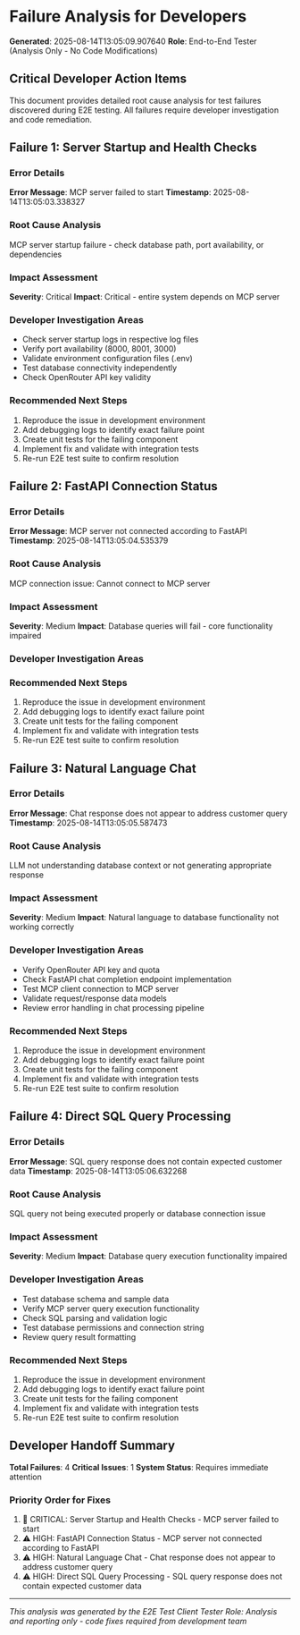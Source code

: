 # Failure Analysis for Developers

**Generated**: 2025-08-14T13:05:09.907640
**Role**: End-to-End Tester (Analysis Only - No Code Modifications)

## Critical Developer Action Items

This document provides detailed root cause analysis for test failures discovered during E2E testing. All failures require developer investigation and code remediation.


## Failure 1: Server Startup and Health Checks

### Error Details
**Error Message**: MCP server failed to start
**Timestamp**: 2025-08-14T13:05:03.338327

### Root Cause Analysis
MCP server startup failure - check database path, port availability, or dependencies

### Impact Assessment
**Severity**: Critical
**Impact**: Critical - entire system depends on MCP server

### Developer Investigation Areas

- Check server startup logs in respective log files
- Verify port availability (8000, 8001, 3000)
- Validate environment configuration files (.env)
- Test database connectivity independently
- Check OpenRouter API key validity

### Recommended Next Steps
1. Reproduce the issue in development environment
2. Add debugging logs to identify exact failure point
3. Create unit tests for the failing component
4. Implement fix and validate with integration tests
5. Re-run E2E test suite to confirm resolution

## Failure 2: FastAPI Connection Status

### Error Details
**Error Message**: MCP server not connected according to FastAPI
**Timestamp**: 2025-08-14T13:05:04.535379

### Root Cause Analysis
MCP connection issue: Cannot connect to MCP server

### Impact Assessment
**Severity**: Medium
**Impact**: Database queries will fail - core functionality impaired

### Developer Investigation Areas

### Recommended Next Steps
1. Reproduce the issue in development environment
2. Add debugging logs to identify exact failure point
3. Create unit tests for the failing component
4. Implement fix and validate with integration tests
5. Re-run E2E test suite to confirm resolution

## Failure 3: Natural Language Chat

### Error Details
**Error Message**: Chat response does not appear to address customer query
**Timestamp**: 2025-08-14T13:05:05.587473

### Root Cause Analysis
LLM not understanding database context or not generating appropriate response

### Impact Assessment
**Severity**: Medium
**Impact**: Natural language to database functionality not working correctly

### Developer Investigation Areas

- Verify OpenRouter API key and quota
- Check FastAPI chat completion endpoint implementation
- Test MCP client connection to MCP server
- Validate request/response data models
- Review error handling in chat processing pipeline

### Recommended Next Steps
1. Reproduce the issue in development environment
2. Add debugging logs to identify exact failure point
3. Create unit tests for the failing component
4. Implement fix and validate with integration tests
5. Re-run E2E test suite to confirm resolution

## Failure 4: Direct SQL Query Processing

### Error Details
**Error Message**: SQL query response does not contain expected customer data
**Timestamp**: 2025-08-14T13:05:06.632268

### Root Cause Analysis
SQL query not being executed properly or database connection issue

### Impact Assessment
**Severity**: Medium
**Impact**: Database query execution functionality impaired

### Developer Investigation Areas

- Test database schema and sample data
- Verify MCP server query execution functionality
- Check SQL parsing and validation logic
- Test database permissions and connection string
- Review query result formatting

### Recommended Next Steps
1. Reproduce the issue in development environment
2. Add debugging logs to identify exact failure point
3. Create unit tests for the failing component
4. Implement fix and validate with integration tests
5. Re-run E2E test suite to confirm resolution


## Developer Handoff Summary

**Total Failures**: 4
**Critical Issues**: 1
**System Status**: Requires immediate attention

### Priority Order for Fixes
1. 🚨 CRITICAL: Server Startup and Health Checks - MCP server failed to start
2. ⚠️ HIGH: FastAPI Connection Status - MCP server not connected according to FastAPI
3. ⚠️ HIGH: Natural Language Chat - Chat response does not appear to address customer query
4. ⚠️ HIGH: Direct SQL Query Processing - SQL query response does not contain expected customer data

---
*This analysis was generated by the E2E Test Client*
*Tester Role: Analysis and reporting only - code fixes required from development team*
